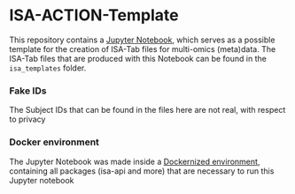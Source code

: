 # ISA-ACTION-Template
This repository contains a [Jupyter Notebook](https://github.com/Xomics/ISA-ACTION-Template/blob/main/ISA_ACTION-Template.ipynb), which serves as a possible template for the creation of ISA-Tab files for multi-omics (meta)data.
The ISA-Tab files that are produced with this Notebook can be found in the `isa_templates` folder.

### Fake IDs
The Subject IDs that can be found in the files here are not real, with respect to privacy

### Docker environment
The Jupyter Notebook was made inside a [Dockernized environment](https://github.com/Xomics/Isatools_environment), containing all packages (isa-api and more) that are necessary to run this Jupyter notebook
